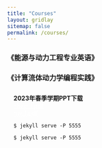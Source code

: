 ```yaml
---
title: "Courses"
layout: gridlay
sitemap: false
permalink: /courses/
---
```

<style>

.jumbotron{
    padding:3%;
    padding-bottom:10px;
    padding-top:10px;
    margin-top:10px;
    margin-bottom:30px;
}
</style>

### 《能源与动力工程专业英语》
<!--
<div class="jumbotron">
<b>2022年秋季学期PPT下载</b>
<br><a href="{{ site.url }}{{ site.baseurl }}/files/Academic_English/Chap0_Intro.pdf" target="_blank" style="color:white;">Chap0_Intro.pdf</a>
<br><a href="{{ site.url }}{{ site.baseurl }}/files/Academic_English/Chap1_Fluid_Mechanics_Intro.pdf" target="_blank" style="color:white;">Chap1_Fluid_Mechanics_Intro.pdf</a>
<br><a href="{{ site.url }}{{ site.baseurl }}/files/Academic_English/Chap2_Cartesian_Tensors.pdf" target="_blank" style="color:white;">Chap2_Cartesian_Tensors.pdf</a>
<br><a href="{{ site.url }}{{ site.baseurl }}/files/Academic_English/Chap3_Vorticity_Dynamics.pdf" target="_blank" style="color:white;">Chap3_Vorticity_Dynamics.pdf</a>
<br><a href="{{ site.url }}{{ site.baseurl }}/files/Academic_English/Chap4_Boundary_Layers.pdf" target="_blank" style="color:white;">Chap4_Boundary_Layers.pdf</a>
<br><a href="{{ site.url }}{{ site.baseurl }}/files/Academic_English/EST_Grammar_1.pdf" target="_blank" style="color:white;">EST_Grammar_1.pdf</a>
<br><a href="{{ site.url }}{{ site.baseurl }}/files/Academic_English/EST_Grammar_2.pdf" target="_blank" style="color:white;">EST_Grammar_2.pdf</a>
<br><a href="{{ site.url }}{{ site.baseurl }}/files/Academic_English/Academic_Writing_1.pdf" target="_blank" style="color:white;">Academic_Writing_1.pdf</a>
<br><a href="{{ site.url }}{{ site.baseurl }}/files/Academic_English/HW1.pdf" target="_blank" style="color:white;">HW1.pdf</a>
<br><a href="{{ site.url }}{{ site.baseurl }}/files/Academic_English/Academic_Writing_2.pdf" target="_blank" style="color:white;">Academic_Writing_2.pdf</a>
<br><a href="{{ site.url }}{{ site.baseurl }}/files/Academic_English/2021《能源与动力工程专业英语》试题.pdf" target="_blank" style="color:white;">2021《能源与动力工程专业英语》试题.pdf</a>
<br><a href="{{ site.url }}{{ site.baseurl }}/files/Academic_English/专业英语教学资料（部分考题出处）.pdf" target="_blank" style="color:white;">专业英语教学资料（部分考题出处）.pdf</a>
<br><a href="{{ site.url }}{{ site.baseurl }}/files/Academic_English/Pump.pdf" target="_blank" style="color:white;">Pump.pdf</a>
<br><a href="{{ site.url }}{{ site.baseurl }}/files/Academic_English/Technical_Terms.pdf" target="_blank" style="color:white;">Technical_Terms.pdf</a>
</div>
-->
### 《计算流体动力学编程实践》
<div class="jumbotron">
<b>2023年春季学期PPT下载</b>
<br><a href="{{ site.url }}{{ site.baseurl }}/files/OpenFOAM/chap_1.pdf" target="_blank" style="color:white;">chap_1.pdf</a>
<br><a href="{{ site.url }}{{ site.baseurl }}/files/OpenFOAM/hw_1.pdf" target="_blank" style="color:white;">hw_1.pdf</a>
<pre><code>$ jekyll serve -P 5555
</code></pre>
<pre><code>$ jekyll serve -P 5555
</code></pre>
</div>
